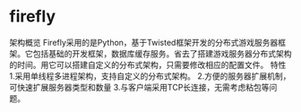 ﻿firefly
=======

架构概览
Firefly采用的是Python，基于Twisted框架开发的分布式游戏服务器框架。它包括基础的开发框架，数据库缓存服务。省去了搭建游戏服务器分布式架构的时间。用它可以搭建自定义的分布式架构，只需要修改相应的配置文件。
特性
	1.采用单线程多进程架构，支持自定义的分布式架构。
	2.方便的服务器扩展机制，可快速扩展服务器类型和数量
	3.与客户端采用TCP长连接，无需考虑粘包等问题。

